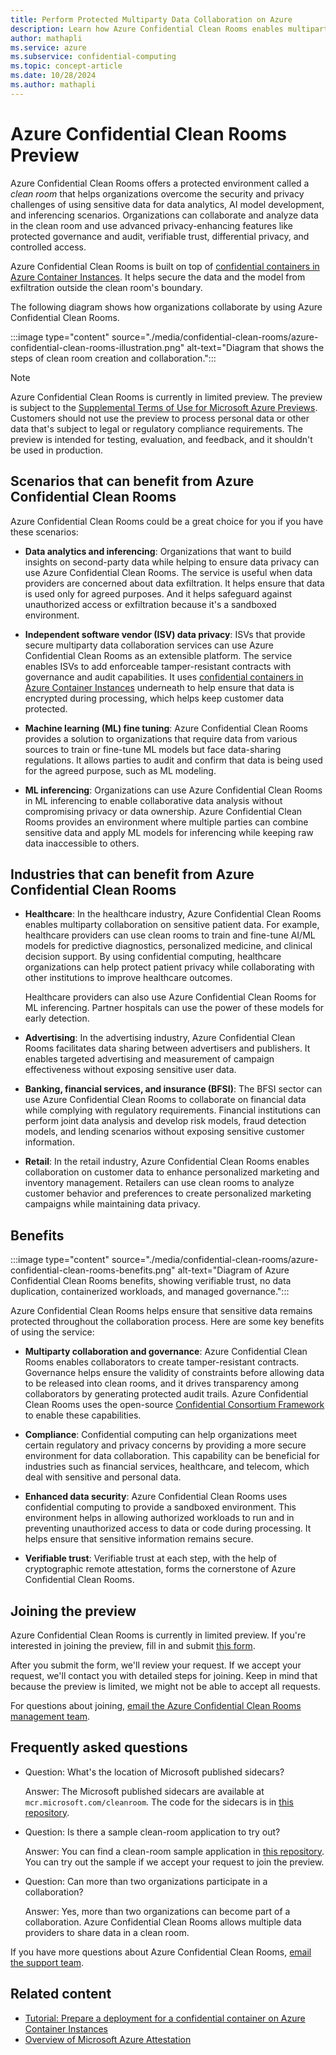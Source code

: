 ```yaml
---
title: Perform Protected Multiparty Data Collaboration on Azure
description: Learn how Azure Confidential Clean Rooms enables multiparty collaborations while preventing outside access to the data.
author: mathapli
ms.service: azure
ms.subservice: confidential-computing
ms.topic: concept-article
ms.date: 10/28/2024
ms.author: mathapli
---
```


# Azure Confidential Clean Rooms Preview

Azure Confidential Clean Rooms offers a protected environment called a *clean room* that helps organizations overcome the security and privacy challenges of using sensitive data for data analytics, AI model development, and inferencing scenarios. Organizations can collaborate and analyze data in the clean room and use advanced privacy-enhancing features like protected governance and audit, verifiable trust, differential privacy, and controlled access.

Azure Confidential Clean Rooms is built on top of [confidential containers in Azure Container Instances](../confidential-computing/confidential-containers.md). It helps secure the data and the model from exfiltration outside the clean room's boundary.

The following diagram shows how organizations collaborate by using Azure Confidential Clean Rooms.

:::image type="content" source="./media/confidential-clean-rooms/azure-confidential-clean-rooms-illustration.png" alt-text="Diagram that shows the steps of clean room creation and collaboration.":::

> [!NOTE]
> Azure Confidential Clean Rooms is currently in limited preview. The preview is subject to the [Supplemental Terms of Use for Microsoft Azure Previews](https://azure.microsoft.com/support/legal/preview-supplemental-terms/). Customers should not use the preview to process personal data or other data that's subject to legal or regulatory compliance requirements. The preview is intended for testing, evaluation, and feedback, and it shouldn't be used in production.

## Scenarios that can benefit from Azure Confidential Clean Rooms

Azure Confidential Clean Rooms could be a great choice for you if you have these scenarios:

- **Data analytics and inferencing**: Organizations that want to build insights on second-party data while helping to ensure data privacy can use Azure Confidential Clean Rooms. The service is useful when data providers are concerned about data exfiltration. It helps ensure that data is used only for agreed purposes. And it helps safeguard against unauthorized access or exfiltration because it's a sandboxed environment.

- **Independent software vendor (ISV) data privacy**: ISVs that provide secure multiparty data collaboration services can use Azure Confidential Clean Rooms as an extensible platform. The service enables ISVs to add enforceable tamper-resistant contracts with governance and audit capabilities. It uses [confidential containers in Azure Container Instances](../confidential-computing/confidential-containers.md) underneath to help ensure that data is encrypted during processing, which helps keep customer data protected.

- **Machine learning (ML) fine tuning**: Azure Confidential Clean Rooms provides a solution to organizations that require data from various sources to train or fine-tune ML models but face data-sharing regulations. It allows parties to audit and confirm that data is being used for the agreed purpose, such as ML modeling.

- **ML inferencing**: Organizations can use Azure Confidential Clean Rooms in ML inferencing to enable collaborative data analysis without compromising privacy or data ownership. Azure Confidential Clean Rooms provides an environment where multiple parties can combine sensitive data and apply ML models for inferencing while keeping raw data inaccessible to others.

## Industries that can benefit from Azure Confidential Clean Rooms

- **Healthcare**: In the healthcare industry, Azure Confidential Clean Rooms enables multiparty collaboration on sensitive patient data. For example, healthcare providers can use clean rooms to train and fine-tune AI/ML models for predictive diagnostics, personalized medicine, and clinical decision support. By using confidential computing, healthcare organizations can help protect patient privacy while collaborating with other institutions to improve healthcare outcomes.

  Healthcare providers can also use Azure Confidential Clean Rooms for ML inferencing. Partner hospitals can use the power of these models for early detection.

- **Advertising**: In the advertising industry, Azure Confidential Clean Rooms facilitates data sharing between advertisers and publishers. It enables targeted advertising and measurement of campaign effectiveness without exposing sensitive user data.

- **Banking, financial services, and insurance (BFSI)**: The BFSI sector can use Azure Confidential Clean Rooms to collaborate on financial data while complying with regulatory requirements. Financial institutions can perform joint data analysis and develop risk models, fraud detection models, and lending scenarios without exposing sensitive customer information.

- **Retail**: In the retail industry, Azure Confidential Clean Rooms enables collaboration on customer data to enhance personalized marketing and inventory management. Retailers can use clean rooms to analyze customer behavior and preferences to create personalized marketing campaigns while maintaining data privacy.

## Benefits

:::image type="content" source="./media/confidential-clean-rooms/azure-confidential-clean-rooms-benefits.png" alt-text="Diagram of Azure Confidential Clean Rooms benefits, showing verifiable trust, no data duplication, containerized workloads, and managed governance.":::

Azure Confidential Clean Rooms helps ensure that sensitive data remains protected throughout the collaboration process. Here are some key benefits of using the service:

- **Multiparty collaboration and governance**: Azure Confidential Clean Rooms enables collaborators to create tamper-resistant contracts. Governance helps ensure the validity of constraints before allowing data to be released into clean rooms, and it drives transparency among collaborators by generating protected audit trails. Azure Confidential Clean Rooms uses the open-source [Confidential Consortium Framework](https://microsoft.github.io/CCF/main/overview/what_is_ccf.html) to enable these capabilities.

- **Compliance**: Confidential computing can help organizations meet certain regulatory and privacy concerns by providing a more secure environment for data collaboration. This capability can be beneficial for industries such as financial services, healthcare, and telecom, which deal with sensitive and personal data.

- **Enhanced data security**: Azure Confidential Clean Rooms uses confidential computing to provide a sandboxed environment. This environment helps in allowing authorized workloads to run and in preventing unauthorized access to data or code during processing. It helps ensure that sensitive information remains secure.

- **Verifiable trust**: Verifiable trust at each step, with the help of cryptographic remote attestation, forms the cornerstone of Azure Confidential Clean Rooms.

## Joining the preview

Azure Confidential Clean Rooms is currently in limited preview. If you're interested in joining the preview, fill in and submit [this form](https://aka.ms/ACCR-Preview-Onboarding).

After you submit the form, we'll review your request. If we accept your request, we'll contact you with detailed steps for joining. Keep in mind that because the preview is limited, we might not be able to accept all requests.

For questions about joining, [email the Azure Confidential Clean Rooms management team](mailto:CleanRoomPMTeam@microsoft.com).

## Frequently asked questions

- Question: What's the location of Microsoft published sidecars?

  Answer: The Microsoft published sidecars are available at `mcr.microsoft.com/cleanroom`. The code for the sidecars is in [this repository](https://github.com/Azure/azure-cleanroom/).

- Question: Is there a sample clean-room application to try out?
  
  Answer: You can find a clean-room sample application in [this repository](https://github.com/Azure-Samples/azure-cleanroom-samples). You can try out the sample if we accept your request to join the preview.

- Question: Can more than two organizations participate in a collaboration?
  
  Answer: Yes, more than two organizations can become part of a collaboration. Azure Confidential Clean Rooms allows multiple data providers to share data in a clean room.

If you have more questions about Azure Confidential Clean Rooms, [email the support team](mailto:ACCRSupport@microsoft.com).

## Related content

- [Tutorial: Prepare a deployment for a confidential container on Azure Container Instances](/azure/container-instances/container-instances-tutorial-deploy-confidential-containers-cce-arm)
- [Overview of Microsoft Azure Attestation](/azure/attestation/overview)
